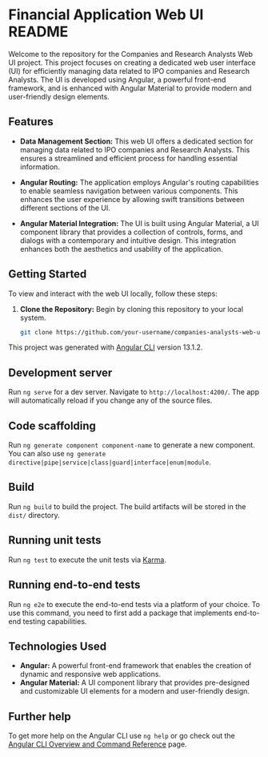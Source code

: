 # Financial Application Web UI README

Welcome to the repository for the Companies and Research Analysts Web UI project. This project focuses on creating a dedicated web user interface (UI) for efficiently managing data related to IPO companies and Research Analysts. The UI is developed using Angular, a powerful front-end framework, and is enhanced with Angular Material to provide modern and user-friendly design elements.

## Features

- **Data Management Section:** This web UI offers a dedicated section for managing data related to IPO companies and Research Analysts. This ensures a streamlined and efficient process for handling essential information.

- **Angular Routing:** The application employs Angular's routing capabilities to enable seamless navigation between various components. This enhances the user experience by allowing swift transitions between different sections of the UI.

- **Angular Material Integration:** The UI is built using Angular Material, a UI component library that provides a collection of controls, forms, and dialogs with a contemporary and intuitive design. This integration enhances both the aesthetics and usability of the application.

## Getting Started

To view and interact with the web UI locally, follow these steps:

1. **Clone the Repository:** Begin by cloning this repository to your local system.

   ```bash
   git clone https://github.com/your-username/companies-analysts-web-ui.git

This project was generated with [Angular CLI](https://github.com/angular/angular-cli) version 13.1.2.

## Development server

Run `ng serve` for a dev server. Navigate to `http://localhost:4200/`. The app will automatically reload if you change any of the source files.

## Code scaffolding

Run `ng generate component component-name` to generate a new component. You can also use `ng generate directive|pipe|service|class|guard|interface|enum|module`.

## Build

Run `ng build` to build the project. The build artifacts will be stored in the `dist/` directory.

## Running unit tests

Run `ng test` to execute the unit tests via [Karma](https://karma-runner.github.io).

## Running end-to-end tests

Run `ng e2e` to execute the end-to-end tests via a platform of your choice. To use this command, you need to first add a package that implements end-to-end testing capabilities.

## Technologies Used

- **Angular:** A powerful front-end framework that enables the creation of dynamic and responsive web applications.
- **Angular Material:** A UI component library that provides pre-designed and customizable UI elements for a modern and user-friendly design.

## Further help

To get more help on the Angular CLI use `ng help` or go check out the [Angular CLI Overview and Command Reference](https://angular.io/cli) page.
